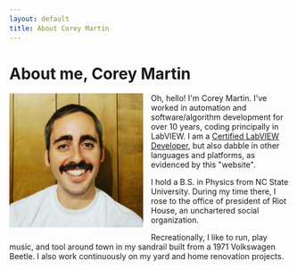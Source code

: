 ```yaml
---
layout: default
title: About Corey Martin
---
```

# About me, Corey Martin
<img align="left" src="/about/aboutme.jpg" alt="Me: Corey Martin" width="240" style="margin-right:1em; margin-bottom:1em;" />

Oh, hello! I'm Corey Martin.  I've worked in automation and software/algorithm development for over 10 years, coding principally in LabVIEW.  I am a [Certified LabVIEW Developer](https://www.youracclaim.com/badges/66e1fb02-43df-46c7-aaf9-c49be9c5ffc1), but also dabble in other languages and platforms, as evidenced by this "website".

I hold a B.S. in Physics from NC State University.  During my time there, I rose to the office of president of Riot House, an unchartered social organization.

Recreationally, I like to run, play music, and tool around town in my sandrail built from a 1971 Volkswagen Beetle.  I also work continuously on my yard and home renovation projects.
